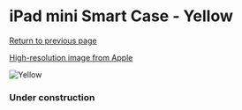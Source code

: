# iPad mini Smart Case - Yellow

[Return to previous page](/ipad_mini)

[High-resolution image from Apple](https://store.storeimages.cdn-apple.com/8756/as-images.apple.com/is/ME708?wid=4500&hei=4500&fmt=png)

<div style="width: 384px"><img src="/everyphone/ME708.png" alt="Yellow"></div>

### Under construction
